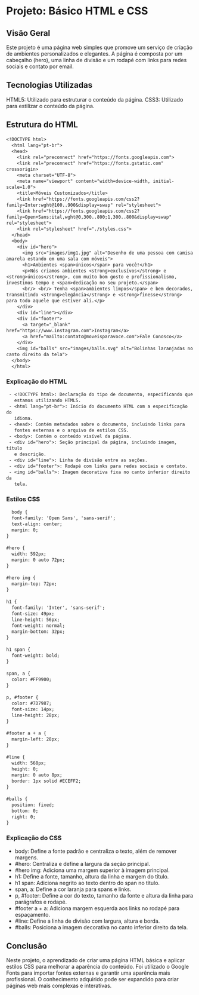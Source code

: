 
# Projeto: Básico HTML e CSS


## Visão Geral

Este projeto é uma página web simples que promove um serviço de criação de ambientes personalizados e elegantes. A página é composta por um cabeçalho (hero), uma linha de divisão e um rodapé com links para redes sociais e contato por email.

## Tecnologias Utilizadas

HTML5: Utilizado para estruturar o conteúdo da página.
CSS3: Utilizado para estilizar o conteúdo da página.


## Estrutura do HTML

    <!DOCTYPE html>
      <html lang="pt-br">
      <head>
        <link rel="preconnect" href="https://fonts.googleapis.com">
        <link rel="preconnect" href="https://fonts.gstatic.com" crossorigin>
        <meta charset="UTF-8">
        <meta name="viewport" content="width=device-width, initial-scale=1.0">
        <title>Móveis Customizados</title>
        <link href="https://fonts.googleapis.com/css2?family=Inter:wght@100..900&display=swap" rel="stylesheet">
        <link href="https://fonts.googleapis.com/css2?family=Open+Sans:ital,wght@0,300..800;1,300..800&display=swap" rel="stylesheet">
        <link rel="stylesheet" href="./styles.css">
      </head>
      <body>
        <div id="hero">
          <img src="images/img1.jpg" alt="Desenho de uma pessoa com camisa amarela estando em uma sala com móveis">
          <h1>Ambientes <span>únicos</span> para você!</h1>
          <p>Nós criamos ambientes <strong>exclusívos</strong> e <strong>únicos</strong>, com muito bom gosto e profissionalismo, investimos tempo e <span>dedicação no seu projeto.</span>
          <br/> <br/> Tenha <span>ambientes limpos</span> e bem decorados, transmitindo <strong>elegância</strong> e <strong>finesse</strong> para todo aquele que estiver ali.</p>
        </div>
        <div id="line"></div>
        <div id="footer">
          <a target="_blank" href="https://www.instagram.com">Instagram</a>
          <a href="mailto:contato@moveisparavoce.com">Fale Conosco</a>
        </div>
        <img id="balls" src="images/balls.svg" alt="Bolinhas laranjadas no canto direito da tela">
      </body>
      </html>



### Explicação do HTML

     - <!DOCTYPE html>: Declaração do tipo de documento, especificando que
       estamos utilizando HTML5.
     - <html lang="pt-br">: Início do documento HTML com a especificação do
       idioma.
     - <head>: Contém metadados sobre o documento, incluindo links para
       fontes externas e o arquivo de estilos CSS.
     - <body>: Contém o conteúdo visível da página.
     - <div id="hero">: Seção principal da página, incluindo imagem, título
       e descrição.
     - <div id="line">: Linha de divisão entre as seções.
     - <div id="footer">: Rodapé com links para redes sociais e contato.
     - <img id="balls">: Imagem decorativa fixa no canto inferior direito da
       tela.

 ### Estilos CSS

      body {
      font-family: 'Open Sans', 'sans-serif';
      text-align: center;
      margin: 0;
    }
    
    #hero {
      width: 592px;
      margin: 0 auto 72px;
    }
    
    #hero img {
      margin-top: 72px;
    }
    
    h1 {
      font-family: 'Inter', 'sans-serif';
      font-size: 49px;
      line-height: 56px;  
      font-weight: normal;
      margin-bottom: 32px;
    }
    
    h1 span {
      font-weight: bold;
    }
    
    span, a {
      color: #FF9900;
    }
    
    p, #footer {
      color: #7D7987;
      font-size: 14px;
      line-height: 28px;
    }
    
    #footer a + a {
      margin-left: 28px;
    }
    
    #line {
      width: 568px;
      height: 0;
      margin: 0 auto 8px;
      border: 1px solid #ECEFF2;
    }
    
    #balls {
      position: fixed;
      bottom: 0;
      right: 0;
    }


### Explicação do CSS

 - body: Define a fonte padrão e centraliza o texto, além de remover
   margens.
 - #hero: Centraliza e define a largura da seção principal.
 - #hero img: Adiciona uma margem superior à imagem principal.
 - h1: Define a fonte, tamanho, altura da linha e margem do título.
 - h1 span: Adiciona negrito ao texto dentro do span no título.
 - span, a: Define a cor laranja para spans e links.
 - p, #footer: Define a cor do texto, tamanho da fonte e altura da linha
   para parágrafos e rodapé.
 - #footer a + a: Adiciona margem esquerda aos links no rodapé para espaçamento.
 - #line: Define a linha de divisão com largura, altura e borda.
 - #balls: Posiciona a imagem decorativa no canto inferior direito da tela.

## Conclusão

Neste projeto, o aprendizado de criar uma página HTML básica e aplicar estilos CSS para melhorar a aparência do conteúdo. Foi utilizado o Google Fonts para importar fontes externas e garantir uma aparência mais profissional. O conhecimento adquirido pode ser expandido para criar páginas web mais complexas e interativas.
